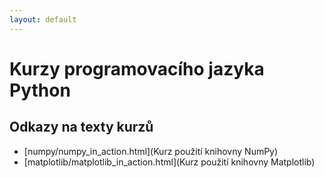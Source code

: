 ```yaml
---
layout: default
---
```

# Kurzy programovacího jazyka Python

## Odkazy na texty kurzů

* [numpy/numpy_in_action.html](Kurz použití knihovny NumPy)
* [matplotlib/matplotlib_in_action.html](Kurz použití knihovny Matplotlib)
